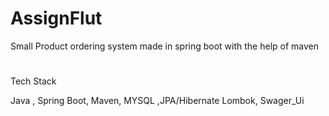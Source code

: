 # AssignFlut
Small Product ordering system made in spring boot with the help of maven
#
Tech Stack

Java , Spring Boot, Maven,
MYSQL ,JPA/Hibernate
Lombok,
Swager_Ui
#

